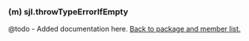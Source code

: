 ### (m) sjl.throwTypeErrorIfEmpty
@todo - Added documentation here.
[Back to package and member list.](#packages-and-members)
